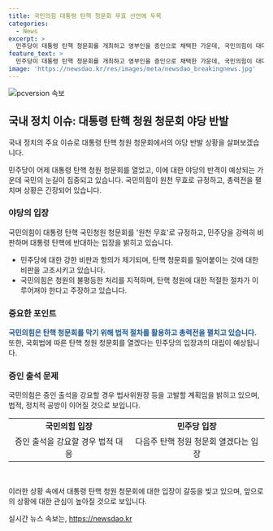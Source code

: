 ```yaml
---
title: 국민의힘 대통령 탄핵 청문회 무효 선언에 두목
categories:
  - News
excerpt: >
  민주당이 대통령 탄핵 청문회를 개최하고 영부인을 증인으로 채택한 가운데, 국민의힘이 대대적 반격을 선언했습니다. 국민의힘은 청문회를 원천 무효로 규정하고, 탄핵 청원을 밀어붙이는 민주당을 비판했습니다. 또한, 국민의힘은 청문회를 막기 위해 법원 및 헌재에 대응할 계획이며, 증인 출석을 강요할 경우 법사위원장 등을 고발할 예정이라고 밝혔습니다. 이에 대해 민주당은 다음주에도 청문회를 진행할 예정으로, 법적 정치적 공방이 계속될 전망입니다.
feature_text: >
  민주당이 대통령 탄핵 청문회를 개최하고 영부인을 증인으로 채택한 가운데, 국민의힘이 대대적 반격을 선언했습니다. 국민의힘은 청문회를 원천 무효로 규정하고, 탄핵 청원을 밀어붙이는 민주당을 비판했습니다. 또한, 국민의힘은 청문회를 막기 위해 법원 및 헌재에 대응할 계획이며, 증인 출석을 강요할 경우 법사위원장 등을 고발할 예정이라고 밝혔습니다. 이에 대해 민주당은 다음주에도 청문회를 진행할 예정으로, 법적 정치적 공방이 계속될 전망입니다.
image: 'https://newsdao.kr/res/images/meta/newsdao_breakingnews.jpg'
---
```


<p><img src="https://newsdao.kr/res/images/meta/newsdao_breakingnews.jpg" alt="pcversion 속보" /></p>

<h2 data-ke-size="size26">국내 정치 이슈: 대통령 탄핵 청원 청문회 야당 반발</h2>

<p>국내 정치의 주요 이슈로 대통령 탄핵 청원 청문회에서의 야당 반발 상황을 살펴보겠습니다.</p>

<p data-ke-size="size16">민주당이 어제 대통령 탄핵 청원 청문회를 열었고, 이에 대한 야당의 반격이 예상되는 가운데 국민의 눈길이 집중되고 있습니다. 국민의힘이 원천 무효로 규정하고, 총력전을 펼치며 상황은 긴장되어 있습니다.</p>

<h3>야당의 입장</h3>

<p>국민의힘이 대통령 탄핵 국민청원 청문회를 '원천 무효'로 규정하고, 민주당을 강력히 비판하며 대통령 탄핵에 반대하는 입장을 밝히고 있습니다. </p>

<ul>
  <li>민주당에 대한 강한 비판과 항의가 제기되며, 탄핵 청문회를 밀어붙이는 것에 대한 비판을 고조시키고 있습니다.</li>
  <li>국민의힘은 청원의 불평등한 처리를 지적하며, 탄핵 청원에 대한 적절한 절차가 이루어져야 한다고 주장하고 있습니다.</li>
</ul>

<h3>중요한 포인트</h3>

<p><b><span style="color: #1a5490;">국민의힘은 탄핵 청문회를 막기 위해 법적 절차를 활용하고 총력전을 펼치고 있습니다.</span></b> 또한, 국회법에 따른 탄핵 청원 청문회를 열겠다는 민주당의 입장과의 대립이 예상됩니다. </p>

<h3>증인 출석 문제</h3>

<p>국민의힘은 증인 출석을 강요할 경우 법사위원장 등을 고발할 계획임을 밝히고 있으며, 법적, 정치적 공방이 이어질 것으로 보입니다.</p>

<table>
  <tr>
    <td style="text-align: center; height: 17px;"><b>국민의힘 입장</b></td>
    <td style="text-align: center; height: 17px;"><b>민주당 입장</b></td>
  </tr>
  <tr>
    <td style="text-align: center; height: 17px;">증인 출석을 강요할 경우 법적 대응</td>
    <td style="text-align: center; height: 17px;">다음주 탄핵 청원 청문회 열겠다는 입장</td>
  </tr>
</table>

<p data-ke-size="size16">&nbsp;</p>

<p>이러한 상황 속에서 대통령 탄핵 청원 청문회에 대한 입장이 갈등을 빚고 있으며, 앞으로의 상황에 대한 관심이 높아질 것으로 보입니다.</p>
실시간 뉴스 속보는, <a href="https://newsdao.kr" rel="dofollow">https://newsdao.kr</a>


